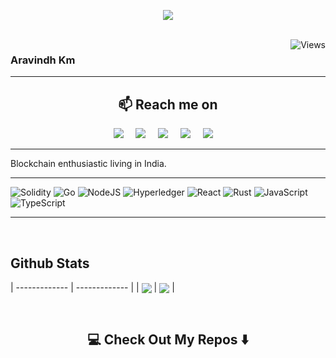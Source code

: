 <p align="center">
  <a href="https://github.com/aravindhkm"><img src="https://readme-typing-svg.herokuapp.com/?lines=Blockchain%20developer;Web%20and%20mobile%20master;4%2B%20years%20of%20coding%20experience;Always%20learning%20new%20tech&font=Righteous&center=true&width=650&height=120&color=a08887&vCenter=true&size=45%22"></a>
</p>
<br />

<img  align="right" src="https://komarev.com/ghpvc/?username=aravindhkm&label=Profile+Views&color=blue&style=plastic" alt="Views" />

### Aravindh Km

<hr>

<h2  align="center">📫 Reach me on</h2>
<p align="center">
  <a target="_blank"href="https://www.linkedin.com/in/0xaravindh/"><img src="https://img.shields.io/badge/linkedin-%230077B5.svg?&style=for-the-badge&logo=linkedin&logoColor=white" /></a>&nbsp;&nbsp;&nbsp;&nbsp;
   <a target="_blank"href="https://t.me/AravindhKm"><img src="https://img.shields.io/badge/Telegram-2CA5E0?style=for-the-badge&logo=telegram&logoColor=white" /></a>&nbsp;&nbsp;&nbsp;&nbsp;
  <a target="_blank"href="https://twitter.com/0xaravindh"><img src="https://img.shields.io/badge/twitter-%231DA1F2.svg?&style=for-the-badge&logo=twitter&logoColor=white" /></a>&nbsp;&nbsp;&nbsp;&nbsp;
  <a href="mailto:aravindhkathiresan@gmail.com?subject=Hello,%Aravindh,%20From%20Github"><img src="https://img.shields.io/badge/gmail-%23D14836.svg?&style=for-the-badge&logo=gmail&logoColor=white" /></a>&nbsp;&nbsp;&nbsp;&nbsp;  
  <a href="https://discord.gg/KZTGUuzp"><img src="https://img.shields.io/badge/%3CServer%3E-%237289DA.svg?style=for-the-badge&logo=discord&logoColor=white" /></a>&nbsp;&nbsp;&nbsp;&nbsp;
</p>

<hr>

Blockchain enthusiastic living in India.

<hr>

 ![Solidity](https://img.shields.io/badge/Solidity-%23363636.svg?style=for-the-badge&logo=solidity&logoColor=white) ![Go](https://img.shields.io/badge/go-%2300ADD8.svg?style=for-the-badge&logo=go&logoColor=white) ![NodeJS](https://img.shields.io/badge/node.js-6DA55F?style=for-the-badge&logo=node.js&logoColor=white)  ![Hyperledger](https://img.shields.io/badge/hyperledger-2F3134?style=for-the-badge&logo=hyperledger&logoColor=white)  ![React](https://img.shields.io/badge/react-%2320232a.svg?style=for-the-badge&logo=react&logoColor=%2361DAFB) ![Rust](https://img.shields.io/badge/rust-%23000000.svg?style=for-the-badge&logo=rust&logoColor=white)  ![JavaScript](https://img.shields.io/badge/javascript-%23323330.svg?style=for-the-badge&logo=javascript&logoColor=%23F7DF1E) ![TypeScript](https://img.shields.io/badge/typescript-%23007ACC.svg?style=for-the-badge&logo=typescript&logoColor=white)

<hr>

<br/>  

## Github Stats 

| ------------- | ------------- |
|  <img align="center" src="https://github-readme-stats.vercel.app/api?username=aravindhkm&show_icons=true" /> |  <img align="center" src="https://github-readme-stats.vercel.app/api/top-langs/?username=aravindhkm&layout=compact" /> |

<br/>  

<h2  align="center">💻 Check Out My Repos ⬇️ </h2>
